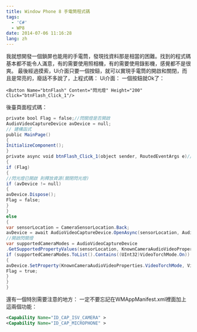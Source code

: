 ```yaml
---
title: Window Phone 8 手電筒程式碼
tags:
  - 'C#'
  - WP8
date: 2014-07-06 11:16:28
lang: zh
---
```

我就想開發一個鎖屏也能用的手電筒，發現找資料那是相當的困難。找到的程式碼基本都不能令人滿意，有的需要使用照相機，有的需要使用錄影機，感覺都不是很爽。
最後經過摸索，Ui介面只要一個按鈕，就可以實現手電筒的開啟和關閉，而且是常亮的，廢話不多說了，上程式碼：<!--more-->
Ui介面：
一個按鈕就Ok了：

```xaml
<Button Name="btnFlash" Content="閃光燈" Height="200" Click="btnFlash_Click_1"/>
```
後臺頁面程式碼：


```csharp
private bool Flag = false;//閃關燈是否開啟
AudioVideoCaptureDevice avDevice = null;
// 建構函式
public MainPage()
{
InitializeComponent();
}
private async void btnFlash_Click_1(object sender, RoutedEventArgs e)//一定不要忘記加async關鍵字（因為下面的程式碼裡面用到了await關鍵字）
{
if (Flag)
{
//閃光燈已開啟 則釋放資源(關閉閃光燈)
if (avDevice != null)
{
avDevice.Dispose();
Flag = false;
}
}
else
{
var sensorLocation = CameraSensorLocation.Back;
avDevice = await AudioVideoCaptureDevice.OpenAsync(sensorLocation, AudioVideoCaptureDevice.GetAvailableCaptureResolutions(sensorLocation).First());
//開啟閃關燈
var supportedCameraModes = AudioVideoCaptureDevice
.GetSupportedPropertyValues(sensorLocation, KnownCameraAudioVideoProperties.VideoTorchMode);
if (supportedCameraModes.ToList().Contains((UInt32)VideoTorchMode.On))
{
avDevice.SetProperty(KnownCameraAudioVideoProperties.VideoTorchMode, VideoTorchMode.On);
Flag = true;
}
}
}
```

還有一個特別需要注意的地方：
一定不要忘記在WMAppManifest.xml裡面加上這兩個功能：

```xml
<Capability Name="ID_CAP_ISV_CAMERA" >
<Capability Name="ID_CAP_MICROPHONE" >
```
